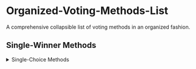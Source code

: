 # Organized-Voting-Methods-List
A comprehensive collapsible list of voting methods in an organized fashion.

## Single-Winner Methods
<details>
  <summary>Single-Choice Methods</summary>
  
  ### First Past The Post
</details>
